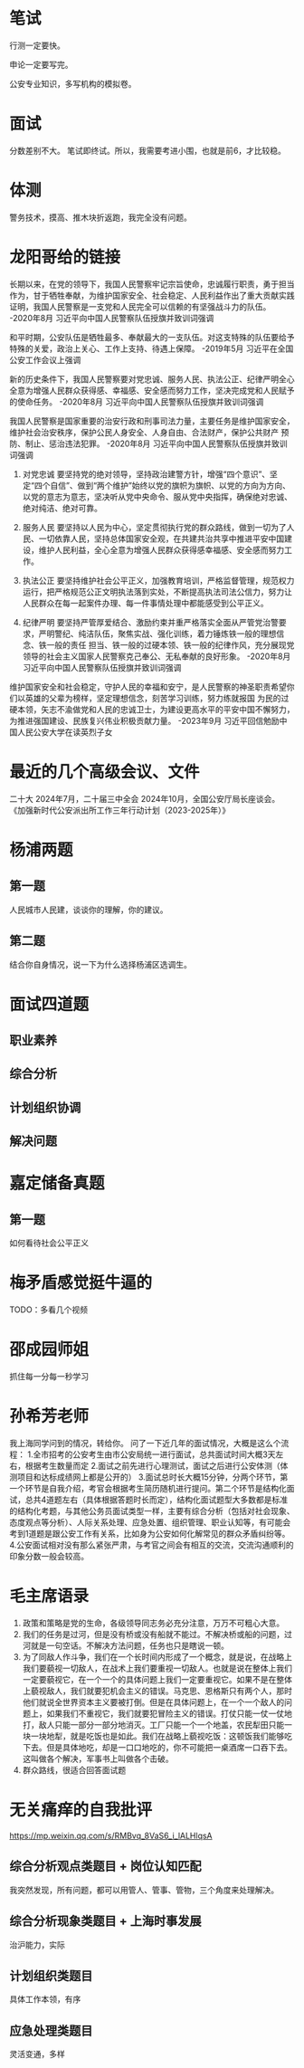 # 笔试
行测一定要快。

申论一定要写完。

公安专业知识，多写机构的模拟卷。
# 面试
分数差别不大。
笔试即终试。所以，我需要考进小围，也就是前6，才比较稳。
# 体测
警务技术，摸高、推木块折返跑，我完全没有问题。
# 龙阳哥给的链接
长期以来，在党的领导下，我国人民警察牢记宗旨使命，忠诚履行职责，勇于担当作为，甘于牺牲奉献，为维护国家安全、社会稳定、人民利益作出了重大贡献实践证明，我国人民警察是一支党和人民完全可以信赖的有坚强战斗力的队伍。
-2020年8月
习近平向中国人民警察队伍授旗并致训词强调

和平时期，公安队伍是牺牲最多、奉献最大的一支队伍。对这支特殊的队伍要给予特殊的关爱，政治上关心、工作上支持、待遇上保障。
-2019年5月
习近平在全国公安工作会议上强调

新的历史条件下，我国人民警察要对党忠诚、服务人民、执法公正、纪律严明全心全意为增强人民群众获得感、幸福感、安全感而努力工作，坚决完成党和人民赋予的使命任务。
-2020年8月
习近平向中国人民警察队伍授旗并致训词强调

我国人民警察是国家重要的治安行政和刑事司法力量，主要任务是维护国家安全，维护社会治安秩序，保护公民人身安全、人身自由、合法财产，保护公共财产
预防、制止、惩治违法犯罪。
-2020年8月
习近平向中国人民警察队伍授旗并致训词强调

1. 对党忠诚
要坚持党的绝对领导，坚持政治建警方针，增强“四个意识”、坚定“四个自信”、做到“两个维护”始终以党的旗帜为旗帜、以党的方向为方向、以党的意志为意志，坚决听从党中央命令、服从党中央指挥，确保绝对忠诚、绝对纯洁、绝对可靠。

2. 服务人民
要坚持以人民为中心，坚定贯彻执行党的群众路线，做到一切为了人民、一切依靠人民，坚持总体国家安全观，在共建共治共享中推进平安中国建设，维护人民利益，全心全意为增强人民群众获得感幸福感、安全感而努力工作。

3. 执法公正
要坚持维护社会公平正义，加强教育培训，严格监督管理，规范权力运行，把严格规范公正文明执法落到实处，不断提高执法司法公信力，努力让人民群众在每一起案件办理、每一件事情处理中都能感受到公平正义。

4. 纪律严明
要坚持严管厚爱结合、激励约束并重严格落实全面从严管党治警要求，严明警纪、纯洁队伍，聚焦实战、强化训练，着力锤炼铁一般的理想信念、铁一般的责任
担当、铁一般的过硬本领、铁一般的纪律作风，充分展现党领导的社会主义国家人民警察克己奉公、无私奉献的良好形象。
-2020年8月
习近平向中国人民警察队伍授旗并致训词强调

维护国家安全和社会稳定，守护人民的幸福和安宁，是人民警察的神圣职责希望你们以英雄的父辈为榜样，坚定理想信念，刻苦学习训练，努力练就报国
为民的过硬本领，矢志不渝做党和人民的忠诚卫士，为建设更高水平的平安中国不懈努力，为推进强国建设、民族复兴伟业积极贡献力量。
-2023年9月
习近平回信勉励中国人民公安大学在读英烈子女

# 最近的几个高级会议、文件
二十大
2024年7月，二十届三中全会
2024年10月，全国公安厅局长座谈会。
《加强新时代公安派出所工作三年行动计划（2023-2025年）》

# 杨浦两题
## 第一题
人民城市人民建，谈谈你的理解，你的建议。
## 第二题
结合你自身情况，说一下为什么选择杨浦区选调生。
# 面试四道题
## 职业素养
## 综合分析
## 计划组织协调
## 解决问题
# 嘉定储备真题
## 第一题
如何看待社会公平正义
# 梅矛盾感觉挺牛逼的
TODO：多看几个视频
# 邵成园师姐
抓住每一分每一秒学习
# 孙希芳老师
我上海同学问到的情况，转给你。
问了一下近几年的面试情况，大概是这么个流程：
1.全市招考的公安考生由市公安局统一进行面试，总共面试时间大概3天左右，根据考生数量而定
2.面试之前先进行心理测试，面试之后进行公安体测（体测项目和达标成绩网上都是公开的）
3.面试总时长大概15分钟，分两个环节，第一个环节是自我介绍，考官会根据考生简历随机进行提问。第二个环节是结构化面试，总共4道题左右（具体根据答题时长而定），结构化面试题型大多数都是标准的结构化考题，与其他公务员面试类型一样，主要有综合分析（包括对社会现象、态度观点等分析）、人际关系处理、应急处置、组织管理、职业认知等，有可能会考到1道题是跟公安工作有关系，比如身为公安如何化解常见的群众矛盾纠纷等。
4.公安面试相对没有那么紧张严肃，与考官之间会有相互的交流，交流沟通顺利的印象分数一般会较高。
# 毛主席语录
1. 政策和策略是党的生命，各级领导同志务必充分注意，万万不可粗心大意。
2. 我们的任务是过河，但是没有桥或没有船就不能过。不解决桥或船的问题，过河就是一句空话。不解决方法问题，任务也只是瞎说一顿。
3. 为了同敌人作斗争，我们在一个长时间内形成了一个概念，就是说，在战略上我们要藐视一切敌人，在战术上我们要重视一切敌人。也就是说在整体上我们一定要藐视它，在一个一个的具体问题上我们一定要重视它。如果不是在整体上藐视敌人，我们就要犯机会主义的错误。马克思、恩格斯只有两个人，那时他们就说全世界资本主义要被打倒。但是在具体问题上，在一个一个敌人的问题上，如果我们不重视它，我们就要犯冒险主义的错误。打仗只能一仗一仗地打，敌人只能一部分一部分地消灭。工厂只能一个一个地盖，农民犁田只能一块一块地犁，就是吃饭也是如此。我们在战略上藐视吃饭：这顿饭我们能够吃下去。但是具体地吃，却是一口口地吃的，你不可能把一桌酒席一口吞下去。这叫做各个解决，军事书上叫做各个击破。
4. 群众路线，很适合回答面试题
# 无关痛痒的自我批评
https://mp.weixin.qq.com/s/RMBvq_8VaS6_i_lALHlqsA
## 综合分析观点类题目 + 岗位认知匹配
我突然发现，所有问题，都可以用管人、管事、管物，三个角度来处理解决。

## 综合分析现象类题目 + 上海时事发展
治沪能力，实际
## 计划组织类题目
具体工作本领，有序
## 应急处理类题目
灵活变通，多样

